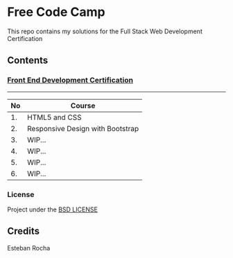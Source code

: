 # Free Code Camp

This repo contains my solutions for the Full Stack Web Development Certification

## Contents

### [Front End Development Certification](Front_End_Development_Certification/)
-------------
No  | Course
------------- | -------------
1. | HTML5 and CSS
2. | Responsive Design with Bootstrap
3. | WIP...
4. | WIP...
5. | WIP...
6. | WIP...

### License
Project under the [BSD LICENSE](LICENSE)

## Credits

Esteban Rocha
